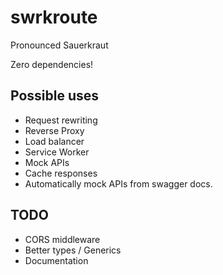 swrkroute
=========

Pronounced Sauerkraut

Zero dependencies!

Possible uses
-------------

- Request rewriting
- Reverse Proxy
- Load balancer
- Service Worker
- Mock APIs
- Cache responses
- Automatically mock APIs from swagger docs.

TODO
----

- CORS middleware
- Better types / Generics
- Documentation